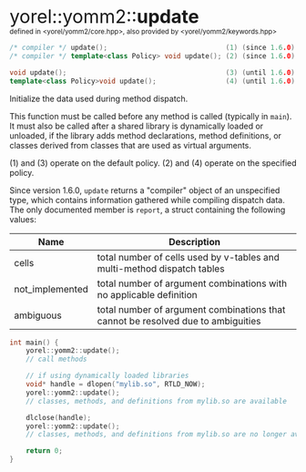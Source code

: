 <span style="font-size:xx-large;">yorel::yomm2::<strong>update</strong></span><br/>
<sub>defined in <yorel/yomm2/core.hpp>, also provided by <yorel/yomm2/keywords.hpp></sub><br/>

```c++
/* compiler */ update();                             (1) (since 1.6.0)
/* compiler */ template<class Policy> void update(); (2) (since 1.6.0)

void update();                                       (3) (until 1.6.0)
template<class Policy>void update();                 (4) (until 1.6.0)
```
Initialize the data used during method dispatch.

This function must be called before any method is called (typically in `main`).
It must also be called after a shared library is dynamically loaded or unloaded,
if the library adds method declarations, method definitions, or classes derived
from classes that are used as virtual arguments.

(1) and (3) operate on the default policy. (2) and (4) operate on the specified
policy.

Since version 1.6.0, `update` returns a "compiler" object of an unspecified
type, which contains information gathered while compiling dispatch data. The
only documented member is `report`, a struct containing the following values:

| Name            | Description                                                                      |
| --------------- | -------------------------------------------------------------------------------- |
| cells           | total number of cells used by v-tables and multi-method dispatch tables          |
| not_implemented | total number of argument combinations with no applicable definition              |
| ambiguous       | total number of argument combinations that cannot be resolved due to ambiguities |



```c++
int main() {
    yorel::yomm2::update();
    // call methods

    // if using dynamically loaded libraries
    void* handle = dlopen("mylib.so", RTLD_NOW);
    yorel::yomm2::update();
    // classes, methods, and definitions from mylib.so are available

    dlclose(handle);
    yorel::yomm2::update();
    // classes, methods, and definitions from mylib.so are no longer available

    return 0;
}
```
